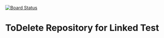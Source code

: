 [![Board Status](https://dev.azure.com/antoniopassalacqua/1a561f7e-e209-4215-8f25-36cfbf251d02/1afc36a6-6901-4b07-b58e-bd2abcfc915d/_apis/work/boardbadge/9af2b6c9-9523-47a7-8d46-32f7794fb810)](https://dev.azure.com/antoniopassalacqua/1a561f7e-e209-4215-8f25-36cfbf251d02/_boards/board/t/1afc36a6-6901-4b07-b58e-bd2abcfc915d/Microsoft.RequirementCategory)
# ToDelete Repository for Linked Test
